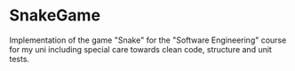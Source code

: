 # SnakeGame
Implementation of the game "Snake" for the "Software Engineering" course for my uni including special care towards clean code, structure and unit tests.
